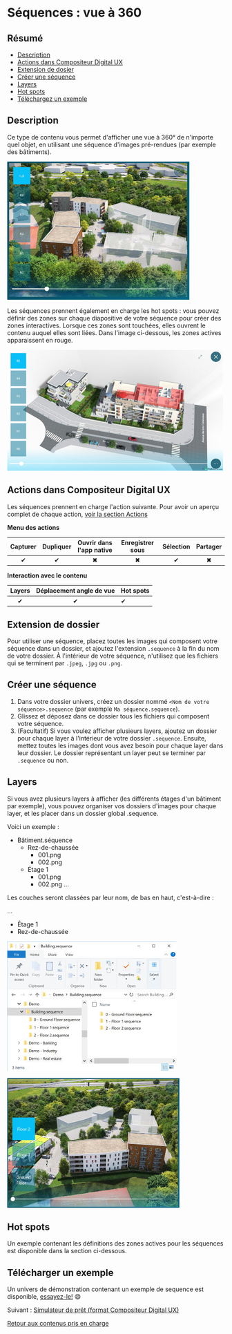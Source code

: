 # Séquences : vue à 360

## Résumé
* [Description](#description)
* [Actions dans Compositeur Digital UX](#actions-dans-compositeur-digital-ux)
* [Extension de dosier](#extension-de-dossier)
* [Créer une séquence](#créer-une-séquence)
* [Layers](#layers)
* [Hot spots](#hot-spots)
* [Téléchargez un exemple](#télécharger-un-exemple)

## Description

Ce type de contenu vous permet d'afficher une vue à 360° de n'importe quel objet, en utilisant une séquence d'images pré-rendues (par exemple des bâtiments).

![Séquence à plusieurs couches](../../../en/img/content_sequence.JPG)

Les séquences prennent également en charge les hot spots : vous pouvez définir des zones sur chaque diapositive de votre séquence pour créer des zones interactives. Lorsque ces zones sont touchées, elles ouvrent le contenu auquel elles sont liées. Dans l'image ci-dessous, les zones actives apparaissent en rouge.

![Séquence avec zones actives](../../../en/img/content_sequence_hotspots.JPG)

## Actions dans Compositeur Digital UX

Les séquences prennent en charge l'action suivante. Pour avoir un aperçu complet de chaque action, [voir la section Actions](actions.md)

**Menu des actions**

| Capturer | Dupliquer | Ouvrir dans l'app native | Enregistrer sous | Sélection | Partager |
|:--------:|:---------:|:------------------------:|:----------------:|:---------:|:--------:|
| &#x2714; | &#x2714;  | &#x2716;                 | &#x2716;         | &#x2714;  | &#x2716; |

**Interaction avec le contenu**

| Layers   | Déplacement angle de vue | Hot spots |
|:--------:|:------------------------:|:----------|
| &#x2714; | &#x2714;                 | &#x2714;  |

## Extension de dossier

Pour utiliser une séquence, placez toutes les images qui composent votre séquence dans un dossier, et ajoutez l'extension `.sequence` à la fin du nom de votre dossier. À l'intérieur de votre séquence, n'utilisez que les fichiers qui se terminent par `.jpeg`, `.jpg` ou `.png`.

## Créer une séquence

1. Dans votre dossier univers, créez un dossier nommé `<Nom de votre séquence>.sequence` (par exemple `Ma séquence.sequence`).
2. Glissez et déposez dans ce dossier tous les fichiers qui composent votre séquence.
3. (Facultatif) Si vous voulez afficher plusieurs layers, ajoutez un dossier pour chaque layer à l'intérieur de votre dossier `.sequence`. Ensuite, mettez toutes les images dont vous avez besoin pour chaque layer dans leur dossier. Le dossier représentant un layer peut se terminer par `.sequence` ou non.

## Layers

Si vous avez plusieurs layers à afficher (les différents étages d'un bâtiment par exemple), vous pouvez organiser vos dossiers d'images pour chaque layer, et les placer dans un dossier global .sequence.

Voici un exemple :

* Bâtiment.séquence
  * Rez-de-chaussée
    * 001.png
    * 002.png
  * Étage 1
    * 001.png
    * 002.png
...

Les couches seront classées par leur nom, de bas en haut, c'est-à-dire :

...
* Étage 1
* Rez-de-chaussée

![Explorateur de séquences](../../../en/img/content_sequence_folder.JPG) 

![Couches de séquences](../../../en/img/content_sequence_layers.JPG)

## Hot spots

Un exemple contenant les définitions des zones actives pour les séquences est disponible dans la section ci-dessous.

## Télécharger un exemple

Un univers de démonstration contenant un exemple de sequence est disponible, [essayez-le!](../../../en/organise_content/Demo-Universe.zip) &#x1f604;

Suivant : [Simulateur de prêt (format Compositeur Digital UX)](simulator.md)

[Retour aux contenus pris en charge](index.md)
